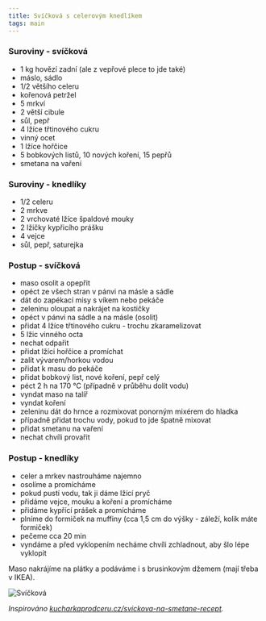 ```yaml
---
title: Svíčková s celerovým knedlíkem
tags: main
---
```


### Suroviny - svíčková
- 1 kg hovězí zadní (ale z vepřové plece to jde také)
- máslo, sádlo
- 1/2 většího celeru
- kořenová petržel
- 5 mrkví
- 2 větší cibule
- sůl, pepř
- 4 lžíce třtinového cukru
- vinný ocet
- 1 lžíce hořčice
- 5 bobkových listů, 10 nových koření, 15 pepřů
- smetana na vaření

### Suroviny - knedlíky
- 1/2 celeru
- 2 mrkve 
- 2 vrchovaté lžíce špaldové mouky
- 2 lžičky kypřicího prášku
- 4 vejce 
- sůl, pepř, saturejka

### Postup - svíčková
- maso osolit a opepřit
- opéct ze všech stran v pánvi na másle a sádle
- dát do zapékací mísy s víkem nebo pekáče
- zeleninu oloupat a nakrájet na kostičky
- opéct v pánvi na sádle a na másle (osolit)
- přidat 4 lžíce třtinového cukru - trochu zkaramelizovat 
- 5 lžic vinného octa
- nechat odpařit
- přidat lžíci hořčice a promíchat
- zalít vývarem/horkou vodou
- přidat k masu do pekáče
- přidat bobkový list, nové koření, pepř celý
- péct 2 h na 170 °C (případně v průběhu dolít vodu)
- vyndat maso na talíř
- vyndat koření
- zeleninu dát do hrnce a rozmixovat ponorným mixérem do hladka
- případně přidat trochu vody, pokud to jde špatně mixovat
- přidat smetanu na vaření
- nechat chvíli provařit

### Postup - knedlíky
- celer a mrkev nastrouháme najemno
- osolíme a promícháme
- pokud pustí vodu, tak ji dáme lžící pryč
- přidáme vejce, mouku a koření a promícháme
- přidáme kypřící prášek a promícháme
- plníme do formiček na muffiny (cca 1,5 cm do výšky - záleží, kolik máte formiček)
- pečeme cca 20 min
- vyndáme a před vyklopením necháme chvíli zchladnout, aby šlo lépe vyklopit


Maso nakrájíme na plátky a podáváme i s brusinkovým džemem (mají třeba v IKEA).



![Svíčková](/fotky/svickova.jpg)

_Inspirováno [kucharkaprodceru.cz/svickova-na-smetane-recept](https://www.kucharkaprodceru.cz/svickova-na-smetane-recept/)._
